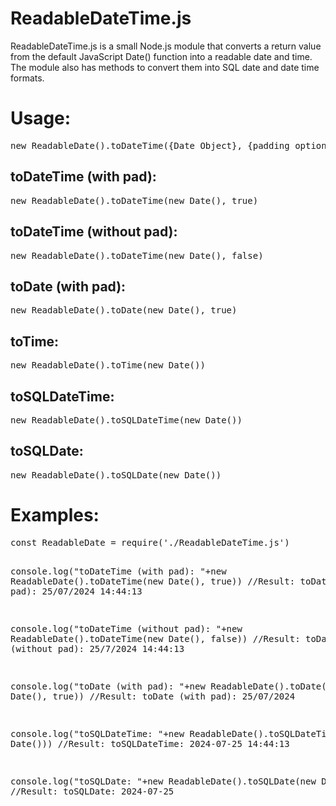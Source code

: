 <h1>ReadableDateTime.js</h1>
ReadableDateTime.js is a small Node.js module that converts a return value from the default JavaScript Date() function into a readable date and time. The module also has methods to convert them into SQL date and date time formats.
<h1>Usage:</h1>
<pre>
new ReadableDate().toDateTime({Date Object}, {padding option true/false})
</pre>
<h2>toDateTime (with pad):</h2>
<pre>
new ReadableDate().toDateTime(new Date(), true)
</pre>

<h2>toDateTime (without pad):</h2>
<pre>
new ReadableDate().toDateTime(new Date(), false)
</pre>

<h2>toDate (with pad):</h2>
<pre>
new ReadableDate().toDate(new Date(), true)
</pre>

<h2>toTime:</h2>
<pre>
new ReadableDate().toTime(new Date())
</pre>

<h2>toSQLDateTime:</h2>
<pre>
new ReadableDate().toSQLDateTime(new Date())
</pre>

<h2>toSQLDate:</h2>
<pre>
new ReadableDate().toSQLDate(new Date())
</pre>
<h1>Examples:</h1>
<pre>
const ReadableDate = require('./ReadableDateTime.js')

console.log("toDateTime (with pad): "+new ReadableDate().toDateTime(new Date(), true))
//Result: toDateTime (with pad): 25/07/2024 14:44:13

console.log("toDateTime (without pad): "+new ReadableDate().toDateTime(new Date(), false))
//Result: toDateTime (without pad): 25/7/2024 14:44:13

console.log("toDate (with pad): "+new ReadableDate().toDate(new Date(), true))
//Result: toDate (with pad): 25/07/2024

console.log("toSQLDateTime: "+new ReadableDate().toSQLDateTime(new Date()))
//Result: toSQLDateTime: 2024-07-25 14:44:13

console.log("toSQLDate: "+new ReadableDate().toSQLDate(new Date()))
//Result: toSQLDate: 2024-07-25
</pre>